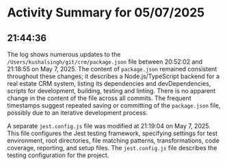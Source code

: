 # Activity Summary for 05/07/2025

## 21:44:36
The log shows numerous updates to the `/Users/kushalsingh/git/crm/package.json` file between 20:52:02 and 21:18:55 on May 7, 2025.  The content of `package.json` remained consistent throughout these changes; it describes a Node.js/TypeScript backend for a real estate CRM system, listing its dependencies and devDependencies, scripts for development, building, testing and linting.  There is no apparent change in the content of the file across all commits.  The frequent timestamps suggest repeated saving or committing of the `package.json` file, possibly due to an iterative development process.

A separate `jest.config.js` file was modified at 21:19:04 on May 7, 2025.  This file configures the Jest testing framework, specifying settings for test environment, root directories, file matching patterns, transformations, code coverage, reporting, and setup files.  The  `jest.config.js` file describes the testing configuration for the project.
